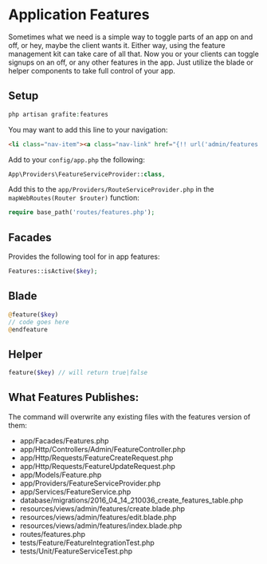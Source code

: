 # Application Features

Sometimes what we need is a simple way to toggle parts of an app on and off, or hey, maybe the client wants it. Either way, using the feature management kit can
take care of all that. Now you or your clients can toggle signups on an off, or any other features in the app. Just utilize the blade or helper components to take full control of your app.

## Setup

```php
php artisan grafite:features
```

You may want to add this line to your navigation:

```html
<li class="nav-item"><a class="nav-link" href="{!! url('admin/features') !!}"><span class="fa fa-cog"></span> Features</a></li>
```

Add to your `config/app.php` the following:

```php
App\Providers\FeatureServiceProvider::class,
```

Add this to the `app/Providers/RouteServiceProvider.php` in the `mapWebRoutes(Router $router)` function:

```php
require base_path('routes/features.php');
```

## Facades
Provides the following tool for in app features:

```php
Features::isActive($key);
```

## Blade

```php
@feature($key)
// code goes here
@endfeature
```

## Helper

```php
feature($key) // will return true|false
```

## What Features Publishes:

The command will overwrite any existing files with the features version of them:

* app/Facades/Features.php
* app/Http/Controllers/Admin/FeatureController.php
* app/Http/Requests/FeatureCreateRequest.php
* app/Http/Requests/FeatureUpdateRequest.php
* app/Models/Feature.php
* app/Providers/FeatureServiceProvider.php
* app/Services/FeatureService.php
* database/migrations/2016_04_14_210036_create_features_table.php
* resources/views/admin/features/create.blade.php
* resources/views/admin/features/edit.blade.php
* resources/views/admin/features/index.blade.php
* routes/features.php
* tests/Feature/FeatureIntegrationTest.php
* tests/Unit/FeatureServiceTest.php
